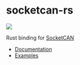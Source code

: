 # socketcan-rs

[![](https://github.com/Hakuyume/socketcan-rs/workflows/Rust/badge.svg)](https://github.com/Hakuyume/socketcan-rs/actions?query=branch%3Amaster)

Rust binding for [SocketCAN](https://www.kernel.org/doc/Documentation/networking/can.txt)

- [Documentation](https://hakuyume.github.io/socketcan-rs/socketcan/)
- [Examples](https://github.com/Hakuyume/socketcan-rs/tree/master/examples)
